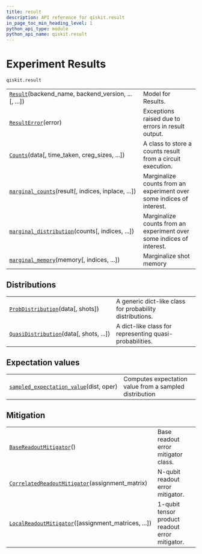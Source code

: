 ```yaml
---
title: result
description: API reference for qiskit.result
in_page_toc_min_heading_level: 1
python_api_type: module
python_api_name: qiskit.result
---
```


<span id="module-qiskit.result" />

<span id="qiskit-result" />

# Experiment Results

<span id="module-qiskit.result" />

`qiskit.result`

|                                                                                                                               |                                                                      |
| ----------------------------------------------------------------------------------------------------------------------------- | -------------------------------------------------------------------- |
| [`Result`](qiskit.result.Result "qiskit.result.Result")(backend\_name, backend\_version, ...\[, ...])                         | Model for Results.                                                   |
| [`ResultError`](qiskit.result.ResultError "qiskit.result.ResultError")(error)                                                 | Exceptions raised due to errors in result output.                    |
| [`Counts`](qiskit.result.Counts "qiskit.result.Counts")(data\[, time\_taken, creg\_sizes, ...])                               | A class to store a counts result from a circuit execution.           |
| [`marginal_counts`](qiskit.result.marginal_counts "qiskit.result.marginal_counts")(result\[, indices, inplace, ...])          | Marginalize counts from an experiment over some indices of interest. |
| [`marginal_distribution`](qiskit.result.marginal_distribution "qiskit.result.marginal_distribution")(counts\[, indices, ...]) | Marginalize counts from an experiment over some indices of interest. |
| [`marginal_memory`](qiskit.result.marginal_memory "qiskit.result.marginal_memory")(memory\[, indices, ...])                   | Marginalize shot memory                                              |

## Distributions

|                                                                                                               |                                                          |
| ------------------------------------------------------------------------------------------------------------- | -------------------------------------------------------- |
| [`ProbDistribution`](qiskit.result.ProbDistribution "qiskit.result.ProbDistribution")(data\[, shots])         | A generic dict-like class for probability distributions. |
| [`QuasiDistribution`](qiskit.result.QuasiDistribution "qiskit.result.QuasiDistribution")(data\[, shots, ...]) | A dict-like class for representing quasi-probabilities.  |

## Expectation values

|                                                                                                                              |                                                        |
| ---------------------------------------------------------------------------------------------------------------------------- | ------------------------------------------------------ |
| [`sampled_expectation_value`](qiskit.result.sampled_expectation_value "qiskit.result.sampled_expectation_value")(dist, oper) | Computes expectation value from a sampled distribution |

## Mitigation

|                                                                                                                                         |                                                 |
| --------------------------------------------------------------------------------------------------------------------------------------- | ----------------------------------------------- |
| [`BaseReadoutMitigator`](qiskit.result.BaseReadoutMitigator "qiskit.result.BaseReadoutMitigator")()                                     | Base readout error mitigator class.             |
| [`CorrelatedReadoutMitigator`](qiskit.result.CorrelatedReadoutMitigator "qiskit.result.CorrelatedReadoutMitigator")(assignment\_matrix) | N-qubit readout error mitigator.                |
| [`LocalReadoutMitigator`](qiskit.result.LocalReadoutMitigator "qiskit.result.LocalReadoutMitigator")(\[assignment\_matrices, ...])      | 1-qubit tensor product readout error mitigator. |

